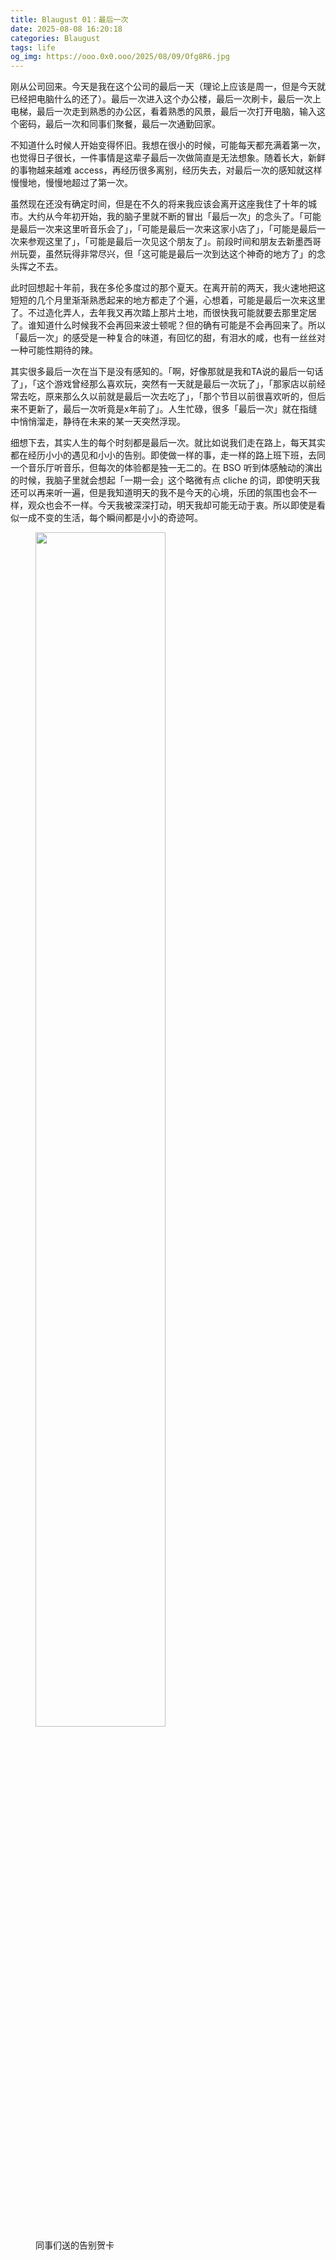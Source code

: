 ```yaml
---
title: Blaugust 01：最后一次
date: 2025-08-08 16:20:18
categories: Blaugust
tags: life
og_img: https://ooo.0x0.ooo/2025/08/09/Ofg8R6.jpg
---
```


刚从公司回来。今天是我在这个公司的最后一天（理论上应该是周一，但是今天就已经把电脑什么的还了）。最后一次进入这个办公楼，最后一次刷卡，最后一次上电梯，最后一次走到熟悉的办公区，看着熟悉的风景，最后一次打开电脑，输入这个密码，最后一次和同事们聚餐，最后一次通勤回家。

不知道什么时候人开始变得怀旧。我想在很小的时候，可能每天都充满着第一次，也觉得日子很长，一件事情是这辈子最后一次做简直是无法想象。随着长大，新鲜的事物越来越难 access，再经历很多离别，经历失去，对最后一次的感知就这样慢慢地，慢慢地超过了第一次。

虽然现在还没有确定时间，但是在不久的将来我应该会离开这座我住了十年的城市。大约从今年初开始，我的脑子里就不断的冒出「最后一次」的念头了。「可能是最后一次来这里听音乐会了」，「可能是最后一次来这家小店了」，「可能是最后一次来参观这里了」，「可能是最后一次见这个朋友了」。前段时间和朋友去新墨西哥州玩耍，虽然玩得非常尽兴，但「这可能是最后一次到达这个神奇的地方了」的念头挥之不去。

此时回想起十年前，我在多伦多度过的那个夏天。在离开前的两天，我火速地把这短短的几个月里渐渐熟悉起来的地方都走了个遍，心想着，可能是最后一次来这里了。不过造化弄人，去年我又再次踏上那片土地，而很快我可能就要去那里定居了。谁知道什么时候我不会再回来波士顿呢？但的确有可能是不会再回来了。所以「最后一次」的感受是一种复合的味道，有回忆的甜，有泪水的咸，也有一丝丝对一种可能性期待的辣。

其实很多最后一次在当下是没有感知的。「啊，好像那就是我和TA说的最后一句话了」，「这个游戏曾经那么喜欢玩，突然有一天就是最后一次玩了」，「那家店以前经常去吃，原来那么久以前就是最后一次去吃了」，「那个节目以前很喜欢听的，但后来不更新了，最后一次听竟是x年前了」。人生忙碌，很多「最后一次」就在指缝中悄悄溜走，静待在未来的某一天突然浮现。

细想下去，其实人生的每个时刻都是最后一次。就比如说我们走在路上，每天其实都在经历小小的遇见和小小的告别。即使做一样的事，走一样的路上班下班，去同一个音乐厅听音乐，但每次的体验都是独一无二的。在 BSO 听到体感触动的演出的时候，我脑子里就会想起「一期一会」这个略微有点 cliche 的词，即使明天我还可以再来听一遍，但是我知道明天的我不是今天的心境，乐团的氛围也会不一样，观众也会不一样。今天我被深深打动，明天我却可能无动于衷。所以即使是看似一成不变的生活，每个瞬间都是小小的奇迹呵。

<figure>
<img src="https://ooo.0x0.ooo/2025/08/09/Ofg8R6.jpg" width="70%"/>
<figcaption>
同事们送的告别贺卡
</figcaption>
</figure>
